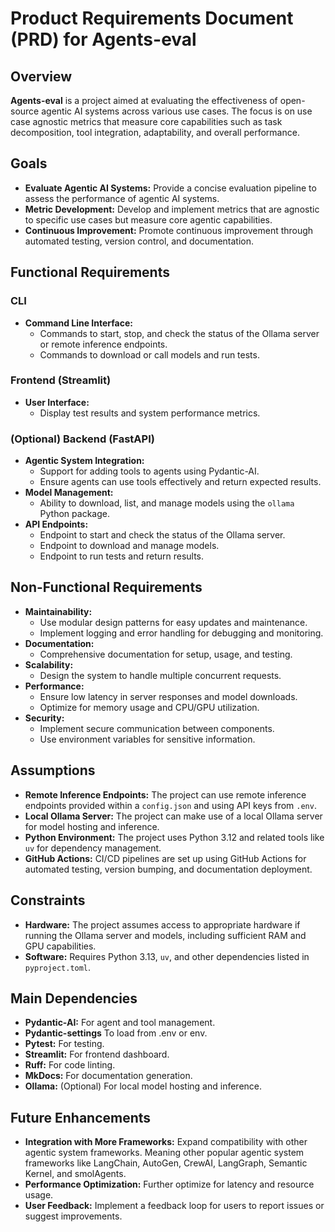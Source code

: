 # Product Requirements Document (PRD) for Agents-eval

## Overview

**Agents-eval** is a project aimed at evaluating the effectiveness of open-source agentic AI systems across various use cases. The focus is on use case agnostic metrics that measure core capabilities such as task decomposition, tool integration, adaptability, and overall performance.

## Goals

- **Evaluate Agentic AI Systems:** Provide a concise evaluation pipeline to assess the performance of agentic AI systems.
- **Metric Development:** Develop and implement metrics that are agnostic to specific use cases but measure core agentic capabilities.
- **Continuous Improvement:** Promote continuous improvement through automated testing, version control, and documentation.

## Functional Requirements

### CLI

- **Command Line Interface:**
  - Commands to start, stop, and check the status of the Ollama server or remote inference endpoints.
  - Commands to download or call models and run tests.

### Frontend (Streamlit)

- **User Interface:**
  - Display test results and system performance metrics.

### (Optional) Backend (FastAPI)

- **Agentic System Integration:**
  - Support for adding tools to agents using Pydantic-AI.
  - Ensure agents can use tools effectively and return expected results.
- **Model Management:**
  - Ability to download, list, and manage models using the `ollama` Python package.
- **API Endpoints:**
  - Endpoint to start and check the status of the Ollama server.
  - Endpoint to download and manage models.
  - Endpoint to run tests and return results.

## Non-Functional Requirements

- **Maintainability:**
  - Use modular design patterns for easy updates and maintenance.
  - Implement logging and error handling for debugging and monitoring.
- **Documentation:**
  - Comprehensive documentation for setup, usage, and testing.
- **Scalability:**
  - Design the system to handle multiple concurrent requests.
- **Performance:**
  - Ensure low latency in server responses and model downloads.
  - Optimize for memory usage and CPU/GPU utilization.
- **Security:**
  - Implement secure communication between components.
  - Use environment variables for sensitive information.

## Assumptions

- **Remote Inference Endpoints:** The project can use remote inference endpoints provided within a `config.json` and using API keys from `.env`.
- **Local Ollama Server:** The project can make use of a local Ollama server for model hosting and inference.
- **Python Environment:** The project uses Python 3.12 and related tools like `uv` for dependency management.
- **GitHub Actions:** CI/CD pipelines are set up using GitHub Actions for automated testing, version bumping, and documentation deployment.

## Constraints

- **Hardware:** The project assumes access to appropriate hardware if running the Ollama server and models, including sufficient RAM and GPU capabilities.
- **Software:** Requires Python 3.13, `uv`, and other dependencies listed in `pyproject.toml`.

## Main Dependencies

- **Pydantic-AI:** For agent and tool management.
- **Pydantic-settings** To load from .env or env.
- **Pytest:** For testing.
- **Streamlit:** For frontend dashboard.
- **Ruff:** For code linting.
- **MkDocs:** For documentation generation.
- **Ollama:** (Optional) For local model hosting and inference.

## Future Enhancements

- **Integration with More Frameworks:** Expand compatibility with other agentic system frameworks. Meaning other popular agentic system frameworks like LangChain, AutoGen, CrewAI, LangGraph, Semantic Kernel, and smolAgents.
- **Performance Optimization:** Further optimize for latency and resource usage.
- **User Feedback:** Implement a feedback loop for users to report issues or suggest improvements.
